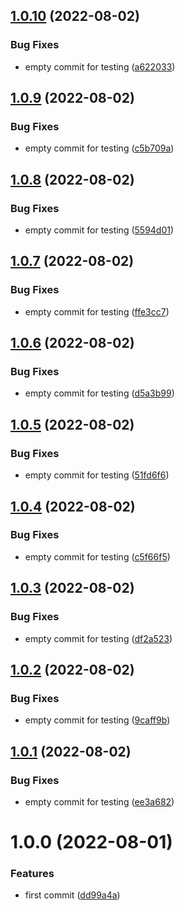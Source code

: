 ## [1.0.10](https://github.com/filipeforattini/ff-app-vue/compare/v1.0.9...v1.0.10) (2022-08-02)


### Bug Fixes

* empty commit for testing ([a622033](https://github.com/filipeforattini/ff-app-vue/commit/a622033b586b57b2d3c4da1d228a5aea6dcfc179))

## [1.0.9](https://github.com/filipeforattini/ff-app-vue/compare/v1.0.8...v1.0.9) (2022-08-02)


### Bug Fixes

* empty commit for testing ([c5b709a](https://github.com/filipeforattini/ff-app-vue/commit/c5b709a563cb1ee9a8e124531a9f71afdf20d40c))

## [1.0.8](https://github.com/filipeforattini/ff-app-vue/compare/v1.0.7...v1.0.8) (2022-08-02)


### Bug Fixes

* empty commit for testing ([5594d01](https://github.com/filipeforattini/ff-app-vue/commit/5594d019aed63975c062a0030f2ee363cb8d8f7b))

## [1.0.7](https://github.com/filipeforattini/ff-app-vue/compare/v1.0.6...v1.0.7) (2022-08-02)


### Bug Fixes

* empty commit for testing ([ffe3cc7](https://github.com/filipeforattini/ff-app-vue/commit/ffe3cc7d034da0910fc432aaed3d6fb401e6da36))

## [1.0.6](https://github.com/filipeforattini/ff-app-vue/compare/v1.0.5...v1.0.6) (2022-08-02)


### Bug Fixes

* empty commit for testing ([d5a3b99](https://github.com/filipeforattini/ff-app-vue/commit/d5a3b998f25cd11e9b59c64f4f4fea706f8e287f))

## [1.0.5](https://github.com/filipeforattini/ff-app-vue/compare/v1.0.4...v1.0.5) (2022-08-02)


### Bug Fixes

* empty commit for testing ([51fd6f6](https://github.com/filipeforattini/ff-app-vue/commit/51fd6f64d5ed7ed86d9d98f6f7e641b7d37186cb))

## [1.0.4](https://github.com/filipeforattini/ff-app-vue/compare/v1.0.3...v1.0.4) (2022-08-02)


### Bug Fixes

* empty commit for testing ([c5f66f5](https://github.com/filipeforattini/ff-app-vue/commit/c5f66f5fa67a606e4868a909bd47ae34178996ee))

## [1.0.3](https://github.com/filipeforattini/ff-app-vue/compare/v1.0.2...v1.0.3) (2022-08-02)


### Bug Fixes

* empty commit for testing ([df2a523](https://github.com/filipeforattini/ff-app-vue/commit/df2a5234658b812d83e965eaa4627b474b534d11))

## [1.0.2](https://github.com/filipeforattini/ff-app-vue/compare/v1.0.1...v1.0.2) (2022-08-02)


### Bug Fixes

* empty commit for testing ([9caff9b](https://github.com/filipeforattini/ff-app-vue/commit/9caff9b5d4a9244029034e9fb33332acbf9155d5))

## [1.0.1](https://github.com/filipeforattini/ff-app-vue/compare/v1.0.0...v1.0.1) (2022-08-02)


### Bug Fixes

* empty commit for testing ([ee3a682](https://github.com/filipeforattini/ff-app-vue/commit/ee3a682b28347b27271744ad04add6136d53ed75))

# 1.0.0 (2022-08-01)


### Features

* first commit ([dd99a4a](https://github.com/filipeforattini/ff-app-vue/commit/dd99a4afd82413961c577770e8dfaef750043cfd))
